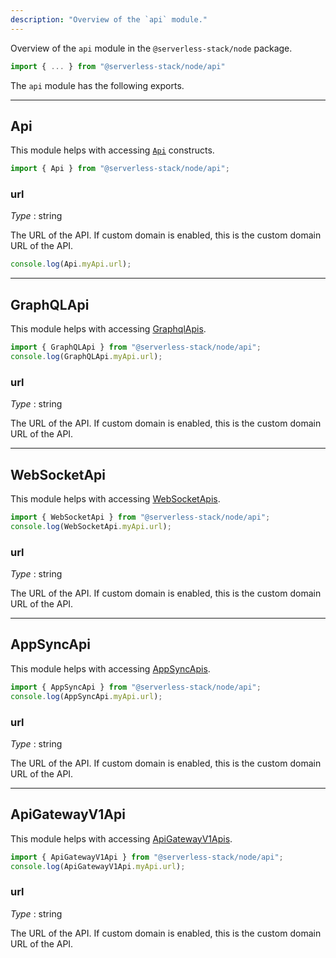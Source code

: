 ```yaml
---
description: "Overview of the `api` module."
---
```


Overview of the `api` module in the `@serverless-stack/node` package.

```ts
import { ... } from "@serverless-stack/node/api"
```

The `api` module has the following exports. 

---

## Api

This module helps with accessing [`Api`](../constructs/Api.md) constructs.

```ts
import { Api } from "@serverless-stack/node/api";
```

### url

_Type_ : <span class="mono">string</span>

The URL of the API. If custom domain is enabled, this is the custom domain URL of the API.

```ts
console.log(Api.myApi.url);
```

---

## GraphQLApi

This module helps with accessing [GraphqlApis](../constructs/GraphQLApi.md).

```ts
import { GraphQLApi } from "@serverless-stack/node/api";
console.log(GraphQLApi.myApi.url);
```

### url

_Type_ : <span class="mono">string</span>

The URL of the API. If custom domain is enabled, this is the custom domain URL of the API.

---

## WebSocketApi

This module helps with accessing [WebSocketApis](../constructs/WebSocketApi.md).

```ts
import { WebSocketApi } from "@serverless-stack/node/api";
console.log(WebSocketApi.myApi.url);
```

### url

_Type_ : <span class="mono">string</span>

The URL of the API. If custom domain is enabled, this is the custom domain URL of the API.

---

## AppSyncApi

This module helps with accessing [AppSyncApis](../constructs/AppSyncApi.md).

```ts
import { AppSyncApi } from "@serverless-stack/node/api";
console.log(AppSyncApi.myApi.url);
```

### url

_Type_ : <span class="mono">string</span>

The URL of the API. If custom domain is enabled, this is the custom domain URL of the API.

---

## ApiGatewayV1Api

This module helps with accessing [ApiGatewayV1Apis](../constructs/ApiGatewayV1Api.md).

```ts
import { ApiGatewayV1Api } from "@serverless-stack/node/api";
console.log(ApiGatewayV1Api.myApi.url);
```

### url

_Type_ : <span class="mono">string</span>

The URL of the API. If custom domain is enabled, this is the custom domain URL of the API.